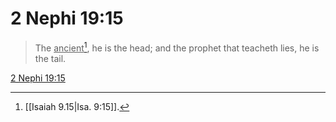 # 2 Nephi 19:15

> The <u>ancient</u>[^a], he is the head; and the prophet that teacheth lies, he is the tail.

[2 Nephi 19:15](https://www.churchofjesuschrist.org/study/scriptures/bofm/2-ne/19?lang=eng&id=p15#p15)


[^a]: [[Isaiah 9.15|Isa. 9:15]].  
